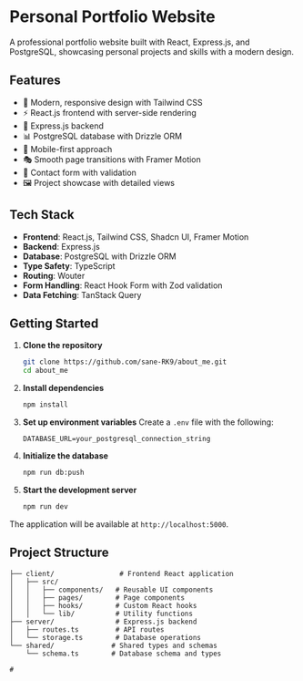# Personal Portfolio Website

A professional portfolio website built with React, Express.js, and PostgreSQL, showcasing personal projects and skills with a modern design.

## Features

- 🎨 Modern, responsive design with Tailwind CSS
- ⚡ React.js frontend with server-side rendering
- 🔧 Express.js backend
- 📊 PostgreSQL database with Drizzle ORM
- 📱 Mobile-first approach
- 🎭 Smooth page transitions with Framer Motion
- 📝 Contact form with validation
- 🖼️ Project showcase with detailed views

## Tech Stack

- **Frontend**: React.js, Tailwind CSS, Shadcn UI, Framer Motion
- **Backend**: Express.js
- **Database**: PostgreSQL with Drizzle ORM
- **Type Safety**: TypeScript
- **Routing**: Wouter
- **Form Handling**: React Hook Form with Zod validation
- **Data Fetching**: TanStack Query

## Getting Started

1. **Clone the repository**
   ```bash
   git clone https://github.com/sane-RK9/about_me.git
   cd about_me
   ```

2. **Install dependencies**
   ```bash
   npm install
   ```

3. **Set up environment variables**
   Create a `.env` file with the following:
   ```
   DATABASE_URL=your_postgresql_connection_string
   ```

4. **Initialize the database**
   ```bash
   npm run db:push
   ```

5. **Start the development server**
   ```bash
   npm run dev
   ```

The application will be available at `http://localhost:5000`.

## Project Structure

```
├── client/                # Frontend React application
│   ├── src/
│   │   ├── components/   # Reusable UI components
│   │   ├── pages/        # Page components
│   │   ├── hooks/        # Custom React hooks
│   │   └── lib/          # Utility functions
├── server/               # Express.js backend
│   ├── routes.ts         # API routes
│   └── storage.ts        # Database operations
└── shared/              # Shared types and schemas
    └── schema.ts        # Database schema and types

#

